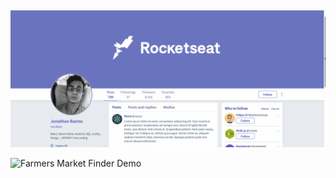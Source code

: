 <p align="center">
  <img alt="" src="https://res.cloudinary.com/jonabf1/video/upload/v1572211439/FLEXBOX_lrrbi9.gif">
</p>

![Alt Text](assets/readme.gif)

![Farmers Market Finder Demo](assets/demo.gif)

